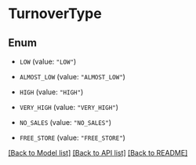 # TurnoverType

## Enum


* `LOW` (value: `"LOW"`)

* `ALMOST_LOW` (value: `"ALMOST_LOW"`)

* `HIGH` (value: `"HIGH"`)

* `VERY_HIGH` (value: `"VERY_HIGH"`)

* `NO_SALES` (value: `"NO_SALES"`)

* `FREE_STORE` (value: `"FREE_STORE"`)


[[Back to Model list]](../README.md#documentation-for-models) [[Back to API list]](../README.md#documentation-for-api-endpoints) [[Back to README]](../README.md)


